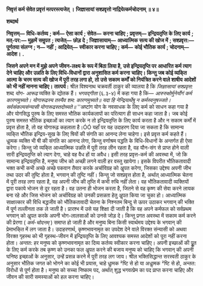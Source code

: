 **निवृत्तं कर्म सेवेत प्रवृत्तं मत्परस्त्यजेत् ।** **जिज्ञासायां सश्प्रवृत्तो नाद्रियेत्कर्मचोदनाम् ॥ ४॥** 

**शब्दार्थ** 

**निवृत्तम्—** **विधि-कर्तव्य** **; कर्म—** **ऐसा कार्य** **; सेवेत—** **करना चाहिए** **; प्रवृत्तम्—** **इन्द्रियतृप्ति के लिए कार्य** **; मत्-पर:—** **मुझमें** **समॢपत** **; त्यजेत्—** **छोड़ दे** **; जिज्ञासायाम्—** **आध्यात्मिक सत्य की खोज में** **; सश्प्रवृत्त:—** **पूर्णतया संलग्न** **; न—** **नहीं** **; आद्रियेत्—** **स्वीकार करना चाहिए** **; कर्म—** **कोई भौतिक कार्य** **; चोदनाम्—** **आदेश।** **.** 

**जिसने अपने मन में मुझे अपने जीवन-लक्ष्य के रूप में बिठा लिया है, उसे इन्द्रियतृप्ति पर** **आधारित कर्म त्याग देने चाहिए और उन्नति के लिए विधि-विधानों द्वारा अनुशासित कर्म करना** **चाहिए। किन्तु जब कोई व्यकि्त आत्मा के चरम सत्य की खोज में पूरी तरह लगा हो, तो उसे** **सकाम कर्मों को नियंत्रित करने वाले शाषीय आदेशों को भी नहीं मानना चाहिए।** **तात्पर्य :** श्रील विश्वनाथ चक्रवर्ती ठाकुर की व्यालया है कि *जिज्ञासायां सश्प्रवृत्त:* शब्द *योग-* *आरूढ* व्यक्ति के द्योतक हैं। *भगवद्गीता* (६.३-४) में कहा गया है कि— *आरुरुक्षोर्मुनेर्योगं कर्म कारणमुच्यते।* *योगारूढस्य तस्यैव शम: कारणमुच्यते॥* *यदा हि नेन्द्रियार्थेषु न कर्मस्वनुषज्जते।* *सर्वसंकल्पसंन्यासी योगारूढस्तदोच्यते॥* ''अष्टांग योग के नवसाधक के लिए कर्म को साधन कहा गया है और योगसिद्ध पुरुष के लिए समस्त भौतिक कार्यकलापों का परित्याग ही साधन कहा जाता है। जब कोई पुरुष समस्त भौतिक इच्छाओं का त्याग करके न तो इन्द्रियतृप्ति के लिए कार्य करता है और न सकाम कर्मों में प्रवृत्त होता है, तो वह योगारूढ़ कहलाता है।ÓÓ यहाँ पर यह उदाहरण दिया जा सकता है कि सामान्य व्यकि्त भौतिक इन्द्रिय-सुख के लिए षियों की संगति का आनन्द लेना चाहेगा। इसे प्रवृत्त कर्म कहते हैं। धाॢमक व्यक्ति भी षी की संगति का आनन्द लेगा, किन्तु वर्णाश्रम पद्धति के विधि-विधानों के अन्तर्गत ही ऐसा करेगा। किन्तु जो व्यकि्त आध्यात्मिक उन्नति में पूरी तरह लीन रहता है, वह यौन-संग से प्राप्त होने वाली सारी इन्द्रियतृप्ति को त्याग देगा, चाहे वह वैध हों या अवैध। इसी तरह प्रवृत्त-कर्म की अवस्था में, जो कि सामान्य इन्द्रियतृप्ति है, मनुष्य जीभ को अच्छी लगने वाली हर वस्तु खायेगा। इसके विपरीत भौतिकतावादी भक्त कभी कभी अच्छे अच्छे पकवान तैयार करके अर्चाविग्रह को अॢपत करेगा, जिसका उद्देश्य अपनी जीभ तथा उदर की तुष्टि होता है, भगवान् की तुष्टि नहीं। किन्तु जो सश्प्रवृत्त होता है, अर्थात् आध्यात्मिक चेतना में पूरी तरह लगा रहता है, वह अपनी जीभ की तृप्ति में कभी रुचि नहीं लेता। वह भौतिकतावादी व्यक्तियों द्वारा पकाये भोजन से दूर रहता है। वह उतना ही भोजन करता है, जितने से वह कृष्ण की सेवा करने लायक बना रहे और जिस भोजन को अर्चाविग्रह को उनकी प्रसन्नता हेतु अॢपत किया जा चुका हो। आध्यात्मिक साक्षात्कार की विधि बद्धजीव को भौतिकतावादी चेतना के निश्नतम बिन्दु से ऊपर उठाकर भगवान् की भक्ति में पूर्ण तल्लीनता तक ले जाती है। प्रारश्भ में उसे यह शिक्षा दी जाती है कि वह अपने कर्मफल को सर्वप्रथम भगवान् को अॢपत करके अपनी भोग-लालसाओं को उनसे जोड़ दे। किन्तु प्रगत अवस्था में सकाम कर्म करने की प्रेरणा ( *कर्म-चोदनम्* ) समाप्त हो जाती है और मनुष्य बिना किसी स्वार्थमय उद्देश्य के भगवान् की प्रेमाभकि्त में लग जाता है। उदाहरणार्थ, कृष्णभावनामृत का उपदेश देने वाले विरक्त संन्यासी को अथवा विरक्त गृहस्थ को भी गृहस्थ-जीवन में इन्द्रियतृप्ति के लिए आवश्यक समस्त आदेशों को पूरा नहीं करना होता। अन्तत: हर मनुष्य को कृष्णभावनामृत का दिव्य कर्तव्य स्वीकार करना चाहिए। अपनी इच्छाओं की पूॢत के लिए कर्म करके तब कृष्ण को उनका फल अॢपत करने की बजाय मनुष्य को चाहिए कि भगवान् की अपनी घनिष्ठ इच्छाओं के अनुसार, उन्हें प्रसन्न करने में पूरी तरह लग जाय। श्रील भक्तिसिद्धान्त सरस्वती ठाकुर के अनुसार भौतिक जगत को भोगने का कोई भी प्रयास, चाहे धाॢमक ²ष्टि से हो या अधाॢमक ²ष्टि से हो, अन्तत: विरोधों से पूर्ण होता है। मनुष्य को सच्चा निष्काम पद, अर्थात् शुद्ध भगवत्प्रेम का पद प्राप्त करना चाहिए और जीवन की सारी समस्याओं को हल करना चाहिए।  
